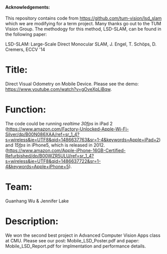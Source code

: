 #### Acknowledgements:  
This repository contains code from https://github.com/tum-vision/lsd_slam which we are modifying for a term project.  Many thanks go out to the TUM Vision Group. The methodogy for this method, LSD-SLAM, can be found in the following paper:

LSD-SLAM: Large-Scale Direct Monocular SLAM, J. Engel, T. Schöps, D. Cremers, ECCV '14


# Title: 
Direct Visual Odometry on Mobile Device. Please see the demo: https://www.youtube.com/watch?v=gOveXpLiBqw.

# Function: 
The code could be running *realtime 30fps* in iPad 2 (https://www.amazon.com/Factory-Unlocked-Apple-Wi-Fi-Silver/dp/B00N086XAA/ref=sr_1_4?s=wireless&ie=UTF8&qid=1486637763&sr=1-4&keywords=Apple+iPad+2) and 
*15fps* in iPhone5, which is released in 2012. (https://www.amazon.com/Apple-iPhone-16GB-Certified-Refurbished/dp/B00WZR5ULU/ref=sr_1_4?s=wireless&ie=UTF8&qid=1486637722&sr=1-4&keywords=Apple+iPhone+5).

# Team:
Guanhang Wu & Jennifer Lake

# Description:
We won the second best project in Advanced Computer Vision Apps class at CMU. Please see our post: Mobile_LSD_Poster.pdf and paper: Mobile_LSD_Report.pdf for implmentation and performance details.
